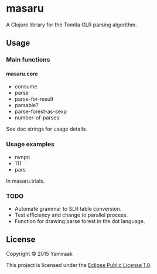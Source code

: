 # masaru

A Clojure library for the Tomita GLR parsing algorithm.

## Usage

### Main functions ###

#### masaru.core ####

* consume
* parse
* parse-for-result
* parsable?
* parse-forest-as-sexp
* number-of-parses

See doc strings for usage details.

### Usage examples ###

* nvnpn
* 111
* pars

In masaru.trials.

### TODO ###

* Automate grammar to SLR table conversion.
* Test efficiency and change to parallel process.
* Function for drawing parse forest in the dot language.

## License

Copyright &copy; 2015 Ysmiraak

This project is licensed under the [Eclipse Public License 1.0][license].

[license]: http://www.eclipse.org/legal/epl-v10.html
